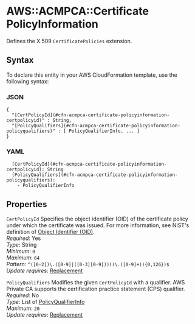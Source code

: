 # AWS::ACMPCA::Certificate PolicyInformation<a name="aws-properties-acmpca-certificate-policyinformation"></a>

Defines the X\.509 `CertificatePolicies` extension\.

## Syntax<a name="aws-properties-acmpca-certificate-policyinformation-syntax"></a>

To declare this entity in your AWS CloudFormation template, use the following syntax:

### JSON<a name="aws-properties-acmpca-certificate-policyinformation-syntax.json"></a>

```
{
  "[CertPolicyId](#cfn-acmpca-certificate-policyinformation-certpolicyid)" : String,
  "[PolicyQualifiers](#cfn-acmpca-certificate-policyinformation-policyqualifiers)" : [ PolicyQualifierInfo, ... ]
}
```

### YAML<a name="aws-properties-acmpca-certificate-policyinformation-syntax.yaml"></a>

```
  [CertPolicyId](#cfn-acmpca-certificate-policyinformation-certpolicyid): String
  [PolicyQualifiers](#cfn-acmpca-certificate-policyinformation-policyqualifiers):
    - PolicyQualifierInfo
```

## Properties<a name="aws-properties-acmpca-certificate-policyinformation-properties"></a>

`CertPolicyId` <a name="cfn-acmpca-certificate-policyinformation-certpolicyid"></a>
Specifies the object identifier \(OID\) of the certificate policy under which the certificate was issued\. For more information, see NIST's definition of [Object Identifier \(OID\)](https://csrc.nist.gov/glossary/term/Object_Identifier)\.  
_Required_: Yes  
_Type_: String  
_Minimum_: `0`  
_Maximum_: `64`  
_Pattern_: `^([0-2])\.([0-9]|([0-3][0-9]))((\.([0-9]+)){0,126})$`  
_Update requires_: [Replacement](https://docs.aws.amazon.com/AWSCloudFormation/latest/UserGuide/using-cfn-updating-stacks-update-behaviors.html#update-replacement)

`PolicyQualifiers` <a name="cfn-acmpca-certificate-policyinformation-policyqualifiers"></a>
Modifies the given `CertPolicyId` with a qualifier\. AWS Private CA supports the certification practice statement \(CPS\) qualifier\.  
_Required_: No  
_Type_: List of [PolicyQualifierInfo](aws-properties-acmpca-certificate-policyqualifierinfo.md)  
_Maximum_: `20`  
_Update requires_: [Replacement](https://docs.aws.amazon.com/AWSCloudFormation/latest/UserGuide/using-cfn-updating-stacks-update-behaviors.html#update-replacement)
